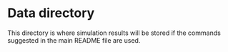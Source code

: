 # Data directory

This directory is where simulation results will be stored if the commands suggested in the main README file are used.

